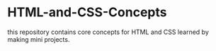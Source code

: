 # HTML-and-CSS-Concepts
this repository contains core concepts for HTML and CSS learned by making mini projects.
